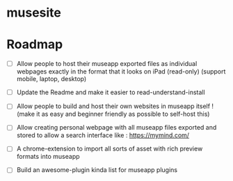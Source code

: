 # musesite


# Roadmap 
- [ ] Allow people to host their museapp exported files as individual webpages exactly in the format that it looks on iPad (read-only) (support mobile, laptop, desktop)

- [ ] Update the Readme and make it easier to read-understand-install
- [ ] Allow people to build and host their own websites in museapp itself ! (make it as easy and beginner friendly as possible to self-host this)
- [ ] Allow creating personal webpage with all museapp files exported and stored to allow a search interface like : https://mymind.com/
- [ ] A chrome-extension to import all sorts of asset with rich preview formats into museapp
- [ ] Build an awesome-plugin kinda list for museapp plugins 
